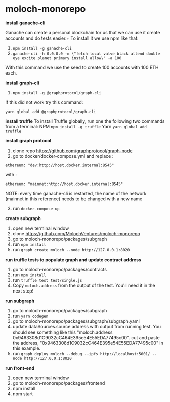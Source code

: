 # moloch-monorepo

**install ganache-cli**
  
  Ganache can create a personal blockchain for us that we can use it create accounts and do tests easier.+
  To install it we use npm like that:
  
1. `npm install -g ganache-cli`
2. `ganache-cli -h 0.0.0.0 -m \"fetch local valve black attend double eye excite planet primary install allow\" -a 100`
  
  With this command we use the seed to create 100 accounts with 100 ETH each. 

**install graph-cli**
1. `npm install -g @graphprotocol/graph-cli`

If this did not work try this command:

`yarn global add @graphprotocol/graph-cli`

**install truffle**
To install Truffle globally, run one the following two commands from a terminal:
NPM
`npm install -g truffle`
Yarn
`yarn global add truffle`

**install graph protocol**
1. clone repo https://github.com/graphprotocol/graph-node
2. go to docker/docker-compose.yml and replace :

`ethereum: "dev:http://host.docker.internal:8545"` 

with :

`ethereum: "mainnet:http://host.docker.internal:8545"` 

NOTE: every time ganache-cli is restarted, the name of the network (mainnet in this reference) needs to be changed with a new name

3. run `docker-compose up`

**create subgraph**
1. open new terminal window
2. clone https://github.com/MolochVentures/moloch-monorepo
3. go to moloch-monorepo/packages/subgraph
4. run `npm install`
5. run `graph create moloch --node http://127.0.0.1:8020`

**run truffle tests to populate graph and update contract address**
1. go to moloch-monorepo/packages/contracts
2. run `npm install`
3. run `truffle test test/single.js`
4. Copy `moloch.address` from the output of the test. You'll need it in the next step!

**run subgraph**
1. go to moloch-monorepo/packages/subgraph
2. run `yarn codegen`
3. go to  moloch-monorepo/packages/subgraph/subgraph.yaml
4. update dataSources.source.address with output from running test. You should see something like this "moloch.address 0x9463308d1C9032cC464E395e54E55EDA77495c00". cut and paste the address, "0x9463308d1C9032cC464E395e54E55EDA77495c00" in this example.
5. run `graph deploy moloch --debug --ipfs http://localhost:5001/ --node http://127.0.0.1:8020`

**run front-end**
1. open new terminal window
2. go to moloch-monorepo/packages/frontend
3. npm install
4. npm start
